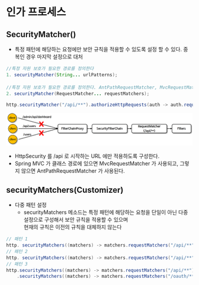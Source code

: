 # 인가 프로세스

## SecurityMatcher()
- 특정 패턴에 해당하는 요청에만 보안 규칙을 적용할 수 있도록 설정 할 수 있다. 중복인 경우 마지막 설정으로 대처
```java
//특정 자원 보호가 필요한 경로를 정의한다
1. securityMatcher(String... urlPatterns);
    
//특정 자원 보호가 필요한 경로를 정의한다. AntPathRequestMatcher, MvcRequestMatcher 등의 구현체를 사용할 수 있다
2. securityMatcher(RequestMatcher... requestMatchers);
```

```java
http.securityMatcher("/api/**").authorizeHttpRequests(auth -> auth.requestMatchers(…))
```

![img](/img/securityMatcher.png)

- HttpSecurity 를 /api 로 시작하는 URL 에만 적용하도록 구성한다.
- Spring MVC 가 클래스 경로에 있으면 MvcRequestMatcher 가 사용되고, 그렇지 않으면 AntPathRequestMatcher 가 사용된다.

## securityMatchers(Customizer<RequestMatcherConfigurer>)
- 다중 패턴 설정
  - securityMatchers 메소드는 특정 패턴에 해당하는 요청을 단일이 아닌 다중 설정으로 구성해서 보안 규칙을 적용할 수 있으며    
  현재의 규칙은 이전의 규칙을 대체하지 않는다
```java
// 패턴 1
http. securityMatchers((matchers) -> matchers.requestMatchers("/api/**", "/oauth/**"));
// 패턴 2
http. securityMatchers((matchers) -> matchers.requestMatchers("/api/**").requestMatchers("/oauth/**"));
// 패턴 3
http.securityMatchers((matchers) -> matchers.requestMatchers("/api/**")
    .securityMatchers((matchers) -> matchers.requestMatchers("/oauth/**"));
```
